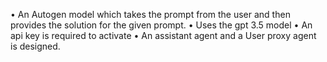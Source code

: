 •	An Autogen model which takes the prompt from the user and then provides the solution for the given prompt.
•	Uses the gpt 3.5 model
•	An api key is required to activate
•	An assistant agent and a User proxy agent is designed.
